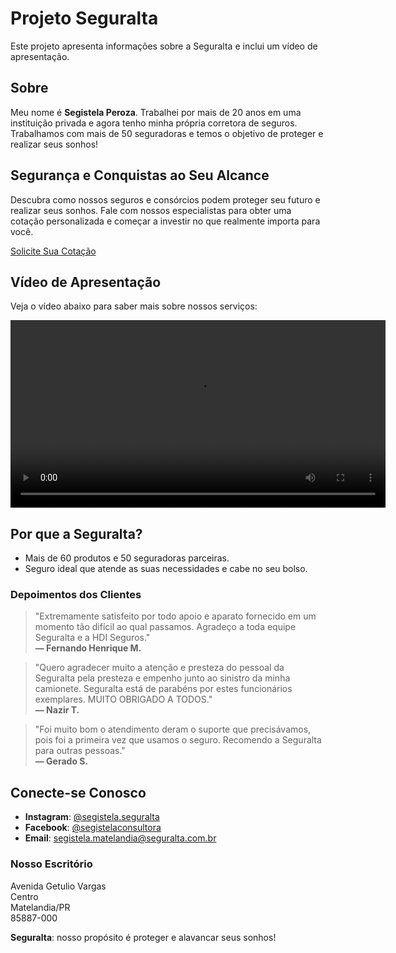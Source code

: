 
# Projeto Seguralta

Este projeto apresenta informações sobre a Seguralta e inclui um vídeo de apresentação.

## Sobre

Meu nome é **Segistela Peroza**. Trabalhei por mais de 20 anos em uma instituição privada e agora tenho minha própria corretora de seguros. Trabalhamos com mais de 50 seguradoras e temos o objetivo de proteger e realizar seus sonhos!

## Segurança e Conquistas ao Seu Alcance

Descubra como nossos seguros e consórcios podem proteger seu futuro e realizar seus sonhos. Fale com nossos especialistas para obter uma cotação personalizada e começar a investir no que realmente importa para você.

[Solicite Sua Cotação](https://api.whatsapp.com/send?phone=5545991335749&text=Ola!%20Quero%20alavancar%20meu%20patrim%C3%B4nio%20e%20tamb%C3%A9m%20proteg%C3%AA-lo.)

## Vídeo de Apresentação

Veja o vídeo abaixo para saber mais sobre nossos serviços:

<video width="600" controls>
  <source src="21115-315137069_small.mp4" type="video/mp4">
  Seu navegador não suporta a exibição de vídeos.
</video>

## Por que a Seguralta?

- Mais de 60 produtos e 50 seguradoras parceiras.
- Seguro ideal que atende as suas necessidades e cabe no seu bolso.

### Depoimentos dos Clientes

> "Extremamente satisfeito por todo apoio e aparato fornecido em um momento tão difícil ao qual passamos. Agradeço a toda equipe Seguralta e a HDI Seguros."  
**— Fernando Henrique M.**

> "Quero agradecer muito a atenção e presteza do pessoal da Seguralta pela presteza e empenho junto ao sinistro da minha camionete. Seguralta está de parabéns por estes funcionários exemplares. MUITO OBRIGADO A TODOS."  
**— Nazir T.**

> "Foi muito bom o atendimento deram o suporte que precisávamos, pois foi a primeira vez que usamos o seguro. Recomendo a Seguralta para outras pessoas."  
**— Gerado S.**

## Conecte-se Conosco

- **Instagram**: [@segistela.seguralta](https://instagram.com/segistela.seguralta)  
- **Facebook**: [@segistelaconsultora](https://facebook.com/segistelaconsultora)  
- **Email**: segistela.matelandia@seguralta.com.br

### Nosso Escritório

Avenida Getulio Vargas  
Centro  
Matelandia/PR  
85887-000

**Seguralta**: nosso propósito é proteger e alavancar seus sonhos!
